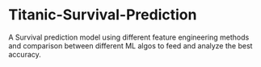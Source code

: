 # Titanic-Survival-Prediction
A Survival prediction model using different feature  engineering methods and comparison between different ML  algos to feed and analyze the best accuracy.
